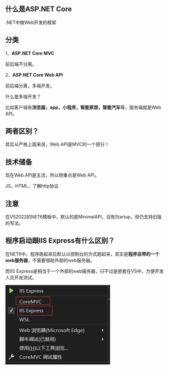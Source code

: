 ## 什么是ASP.NET Core

.NET中做Web开发的框架

## 分类

1、**ASP.NET Core MVC**

前后端不分离。

2、**ASP.NET Core Web API**

前后端分离，多端开发。

什么是多端开发？

比如客户端有**浏览器，app，小程序，智能家居，智能汽车**等，服务端就是Web API。

## 两者区别？

其实从严格上面来说，Web API是MVC的一个部分！

## 技术储备

现在Web API是主流，所以侧重点是Web API。

JS，HTML，了解http协议

## 注意

在VS2022的NET6模板中，默认的是MinimalAPI，没有Startup，但仍支持旧版的写法。

## 程序启动跟IIS Express有什么区别？

在NET6中，程序跑起来后默认以控制台的方式跑起来，其实是**程序自带的一个web服务器**，不需要借助外部的web服务器。

而IIS Express是相当于一个外部的web服务器，只不过是嵌套在VS中，方便开发人员开发测试。

![](..\99.Images\11.png)

